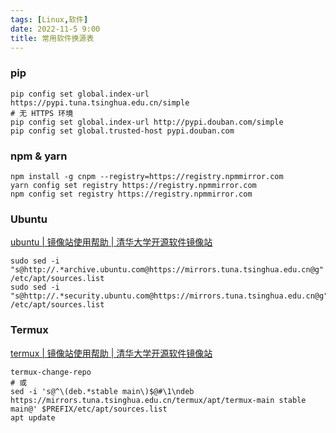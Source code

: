 ```yaml
---
tags: [Linux,软件]
date: 2022-11-5 9:00
title: 常用软件换源表
---
```


### pip

```shell
pip config set global.index-url https://pypi.tuna.tsinghua.edu.cn/simple
# 无 HTTPS 环境
pip config set global.index-url http://pypi.douban.com/simple
pip config set global.trusted-host pypi.douban.com
```

### npm & yarn

```shell
npm install -g cnpm --registry=https://registry.npmmirror.com
yarn config set registry https://registry.npmmirror.com
npm config set registry https://registry.npmmirror.com
```

### Ubuntu

[ubuntu | 镜像站使用帮助 | 清华大学开源软件镜像站](https://mirrors.tuna.tsinghua.edu.cn/help/ubuntu/)

```shell
sudo sed -i "s@http://.*archive.ubuntu.com@https://mirrors.tuna.tsinghua.edu.cn@g" /etc/apt/sources.list
sudo sed -i "s@http://.*security.ubuntu.com@https://mirrors.tuna.tsinghua.edu.cn@g" /etc/apt/sources.list
```

### Termux

[termux | 镜像站使用帮助 | 清华大学开源软件镜像站](https://mirrors.tuna.tsinghua.edu.cn/help/termux/)

```shell
termux-change-repo
# 或
sed -i 's@^\(deb.*stable main\)$@#\1\ndeb https://mirrors.tuna.tsinghua.edu.cn/termux/apt/termux-main stable main@' $PREFIX/etc/apt/sources.list
apt update
```

